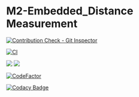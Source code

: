 # M2-Embedded_Distance Measurement


[![Contribution Check - Git Inspector](https://github.com/AmulojuNaveenKumar/M2-Embedded_Atmega328/actions/workflows/gitinspector.yml/badge.svg)](https://github.com/AmulojuNaveenKumar/M2-Embedded_Atmega328/actions/workflows/gitinspector.yml)

[![CI](https://github.com/AmulojuNaveenKumar/M2-Embedded_Atmega328/actions/workflows/c.yml/badge.svg)](https://github.com/AmulojuNaveenKumar/M2-Embedded_Atmega328/actions/workflows/c.yml)

<img src=https://api.codiga.io/project/30311/score/svg>

<img src=https://api.codiga.io/project/30311/status/svg>


[![CodeFactor](https://www.codefactor.io/repository/github/amulojunaveenkumar/m2-embedded_atmega328/badge)](https://www.codefactor.io/repository/github/amulojunaveenkumar/m2-embedded_atmega328)

[![Codacy Badge](https://app.codacy.com/project/badge/Grade/c4414fdaee77409f9b598a6fad301e57)](https://www.codacy.com/gh/AmulojuNaveenKumar/M2-Embedded_Atmega328/dashboard?utm_source=github.com&amp;utm_medium=referral&amp;utm_content=AmulojuNaveenKumar/M2-Embedded_Atmega328&amp;utm_campaign=Badge_Grade)
